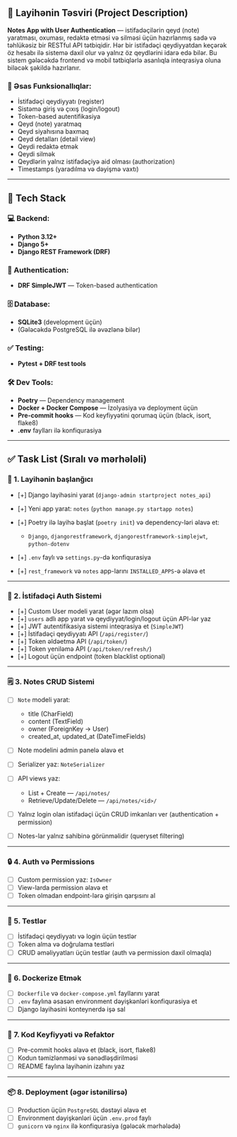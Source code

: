 ## 📄 **Layihənin Təsviri (Project Description)**

**Notes App with User Authentication** — istifadəçilərin qeyd (note) yaratması, oxuması, redaktə etməsi və silməsi üçün hazırlanmış sadə və təhlükəsiz bir RESTful API tətbiqidir. Hər bir istifadəçi qeydiyyatdan keçərək öz hesabı ilə sistemə daxil olur və yalnız öz qeydlərini idarə edə bilər. Bu sistem gələcəkdə frontend və mobil tətbiqlərlə asanlıqla inteqrasiya oluna biləcək şəkildə hazırlanır.

### 🎯 Əsas Funksionallıqlar:

* İstifadəçi qeydiyyatı (register)
* Sistəmə giriş və çıxış (login/logout)
* Token-based autentifikasiya
* Qeyd (note) yaratmaq
* Qeyd siyahısına baxmaq
* Qeyd detalları (detail view)
* Qeydi redaktə etmək
* Qeydi silmək
* Qeydlərin yalnız istifadəçiyə aid olması (authorization)
* Timestamps (yaradılma və dəyişmə vaxtı)

---

## 🧰 **Tech Stack**

### 💻 Backend:

* **Python 3.12+**
* **Django 5+**
* **Django REST Framework (DRF)**

### 🔐 Authentication:

* **DRF SimpleJWT** — Token-based authentication

### 🗄️ Database:

* **SQLite3** (development üçün)
* (Gələcəkdə PostgreSQL ilə əvəzlənə bilər)

### ✅ Testing:

* **Pytest + DRF test tools**

### 🛠️ Dev Tools:

* **Poetry** — Dependency management
* **Docker + Docker Compose** — İzolyasiya və deployment üçün
* **Pre-commit hooks** — Kod keyfiyyətini qorumaq üçün (black, isort, flake8)
* **.env** faylları ilə konfiqurasiya

---

## ✅ **Task List** (Sıralı və mərhələli)

### 📁 1. Layihənin başlanğıcı

* [+] Django layihəsini yarat (`django-admin startproject notes_api`)
* [+] Yeni app yarat: `notes` (`python manage.py startapp notes`)
* [+] Poetry ilə layihə başlat (`poetry init`) və dependency-ləri əlavə et:

  * `Django`, `djangorestframework`, `djangorestframework-simplejwt`, `python-dotenv`
* [+] `.env` faylı və `settings.py`-də konfiqurasiya
* [+] `rest_framework` və `notes` app-larını `INSTALLED_APPS`-ə əlavə et

---

### 👥 2. İstifadəçi Auth Sistemi

* [+] Custom User modeli yarat (əgər lazım olsa)
* [+] `users` adlı app yarat və qeydiyyat/login/logout üçün API-lər yaz
* [+] JWT autentifikasiya sistemi inteqrasiya et (`SimpleJWT`)
* [+] İstifadəçi qeydiyyatı API (`/api/register/`)
* [+] Token əldəetmə API (`/api/token/`)
* [+] Token yeniləmə API (`/api/token/refresh/`)
* [+] Logout üçün endpoint (token blacklist optional)

---

### 🗒️ 3. Notes CRUD Sistemi

* [ ] `Note` modeli yarat:

  * title (CharField)
  * content (TextField)
  * owner (ForeignKey → User)
  * created\_at, updated\_at (DateTimeFields)
* [ ] Note modelini admin panelə əlavə et
* [ ] Serializer yaz: `NoteSerializer`
* [ ] API views yaz:

  * List + Create — `/api/notes/`
  * Retrieve/Update/Delete — `/api/notes/<id>/`
* [ ] Yalnız login olan istifadəçi üçün CRUD imkanları ver (authentication + permission)
* [ ] Notes-lar yalnız sahibinə görünməlidir (queryset filtering)

---

### 🔒 4. Auth və Permissions

* [ ] Custom permission yaz: `IsOwner`
* [ ] View-larda permission əlavə et
* [ ] Token olmadan endpoint-lərə girişin qarşısını al

---

### 🧪 5. Testlər

* [ ] İstifadəçi qeydiyyatı və login üçün testlər
* [ ] Token alma və doğrulama testləri
* [ ] CRUD əməliyyatları üçün testlər (auth və permission daxil olmaqla)

---

### 🐳 6. Dockerize Etmək

* [ ] `Dockerfile` və `docker-compose.yml` fayllarını yarat
* [ ] `.env` faylına əsasən environment dəyişkənləri konfiqurasiya et
* [ ] Django layihəsini konteynerdə işə sal

---

### 🧹 7. Kod Keyfiyyəti və Refaktor

* [ ] Pre-commit hooks əlavə et (black, isort, flake8)
* [ ] Kodun təmizlənməsi və sənədləşdirilməsi
* [ ] README faylına layihənin izahını yaz

---

### 📦 8. Deployment (əgər istənilirsə)

* [ ] Production üçün `PostgreSQL` dəstəyi əlavə et
* [ ] Environment dəyişkənləri üçün `.env.prod` faylı
* [ ] `gunicorn` və `nginx` ilə konfiqurasiya (gələcək mərhələdə)
